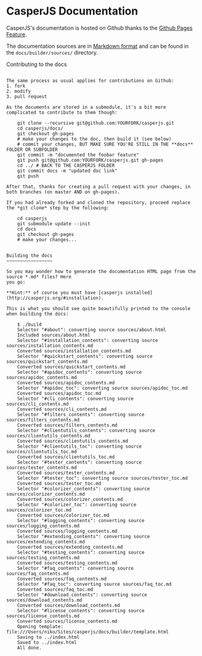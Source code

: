 CasperJS Documentation
======================

CasperJS's documentation is hosted on Github thanks to the [Github Pages Feature](http://pages.github.com/).

The documentation sources are in [Markdown format](http://daringfireball.net/projects/markdown/)
and can be found in the `docs/builder/sources/` directory.

Contributing to the docs
~~~~~~~~~~~~~~~~~~~~~~~~

The same process as usual applies for contributions on Github:
1. fork
2. modify
3. pull request

As the documents are stored in a submodule, it's a bit more complicated to contribute to them though:

    git clone --recursive git@github.com:YOURFORK/casperjs.git
    cd casperjs/docs/
    git checkout gh-pages
    # make your changes to the doc, then build it (see below)
    # commit your changes, BUT MAKE SURE YOU'RE STILL IN THE **docs** FOLDER OR SUBFOLDER
    git commit -m "documented the foobar feature"
    git push git@github.com:YOURFORK/casperjs.git gh-pages
    cd ../ # BACK TO THE CASPERJS FOLDER
    git commit docs -m "updated doc link"
    git push

After that, thanks for creating a pull request with your changes, in both branches (on master AND on gh-pages).

If you had already forked and cloned the repository, proceed replace the *git clone* step by the following:

    cd casperjs
    git submodule update --init
    cd docs
    git checkout gh-pages
    # make your changes...


Building the docs
~~~~~~~~~~~~~~~~~

So you may wonder how to generate the documentation HTML page from the source *.md* files? Here
you go:

**Hint:** of course you must have [casperjs installed](http://casperjs.org/#installation).

This is what you should see quite beautifully printed to the console when building the docs:

    $ ./build
    Selector "#about": converting source sources/about.html
    Included sources/about.html
    Selector "#installation_contents": converting source sources/installation_contents.md
    Converted sources/installation_contents.md
    Selector "#quickstart_contents": converting source sources/quickstart_contents.md
    Converted sources/quickstart_contents.md
    Selector "#apidoc_contents": converting source sources/apidoc_contents.md
    Converted sources/apidoc_contents.md
    Selector "#apidoc_toc": converting source sources/apidoc_toc.md
    Converted sources/apidoc_toc.md
    Selector "#cli_contents": converting source sources/cli_contents.md
    Converted sources/cli_contents.md
    Selector "#filters_contents": converting source sources/filters_contents.md
    Converted sources/filters_contents.md
    Selector "#clientutils_contents": converting source sources/clientutils_contents.md
    Converted sources/clientutils_contents.md
    Selector "#clientutils_toc": converting source sources/clientutils_toc.md
    Converted sources/clientutils_toc.md
    Selector "#tester_contents": converting source sources/tester_contents.md
    Converted sources/tester_contents.md
    Selector "#tester_toc": converting source sources/tester_toc.md
    Converted sources/tester_toc.md
    Selector "#colorizer_contents": converting source sources/colorizer_contents.md
    Converted sources/colorizer_contents.md
    Selector "#colorizer_toc": converting source sources/colorizer_toc.md
    Converted sources/colorizer_toc.md
    Selector "#logging_contents": converting source sources/logging_contents.md
    Converted sources/logging_contents.md
    Selector "#extending_contents": converting source sources/extending_contents.md
    Converted sources/extending_contents.md
    Selector "#testing_contents": converting source sources/testing_contents.md
    Converted sources/testing_contents.md
    Selector "#faq_contents": converting source sources/faq_contents.md
    Converted sources/faq_contents.md
    Selector "#faq_toc": converting source sources/faq_toc.md
    Converted sources/faq_toc.md
    Selector "#download_contents": converting source sources/download_contents.md
    Converted sources/download_contents.md
    Selector "#license_contents": converting source sources/license_contents.md
    Converted sources/license_contents.md
    Opening template: file:///Users/niko/Sites/casperjs/docs/builder/template.html
    Saving to ../index.html
    Saved to ../index.html
    All done.
